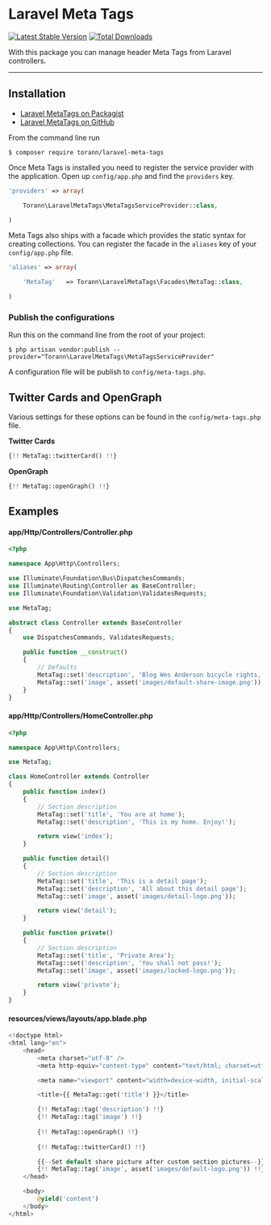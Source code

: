 # Laravel Meta Tags

[![Latest Stable Version](https://poser.pugx.org/torann/laravel-meta-tags/v/stable.png)](https://packagist.org/packages/torann/laravel-meta-tags) [![Total Downloads](https://poser.pugx.org/torann/laravel-meta-tags/downloads.png)](https://packagist.org/packages/torann/laravel-meta-tags)

With this package you can manage header Meta Tags from Laravel controllers.

----------

## Installation

- [Laravel MetaTags on Packagist](https://packagist.org/packages/torann/laravel-meta-tags)
- [Laravel MetaTags on GitHub](https://github.com/Torann/laravel-meta-tags)

From the command line run

```
$ composer require torann/laravel-meta-tags
```

Once Meta Tags is installed you need to register the service provider with the application. Open up `config/app.php` and find the `providers` key.

```php
'providers' => array(

    Torann\LaravelMetaTags\MetaTagsServiceProvider::class,

)
```

Meta Tags also ships with a facade which provides the static syntax for creating collections. You can register the facade in the `aliases` key of your `config/app.php` file.

```php
'aliases' => array(

    'MetaTag'   => Torann\LaravelMetaTags\Facades\MetaTag::class,

)
```

### Publish the configurations

Run this on the command line from the root of your project:

```
$ php artisan vendor:publish --provider="Torann\LaravelMetaTags\MetaTagsServiceProvider"
```

A configuration file will be publish to `config/meta-tags.php`.

## Twitter Cards and OpenGraph

Various settings for these options can be found in the `config/meta-tags.php` file.

**Twitter Cards**

```php
{!! MetaTag::twitterCard() !!}
```

**OpenGraph**

```php
{!! MetaTag::openGraph() !!}
```


## Examples

#### app/Http/Controllers/Controller.php

```php
<?php 

namespace App\Http\Controllers;

use Illuminate\Foundation\Bus\DispatchesCommands;
use Illuminate\Routing\Controller as BaseController;
use Illuminate\Foundation\Validation\ValidatesRequests;

use MetaTag;

abstract class Controller extends BaseController 
{
    use DispatchesCommands, ValidatesRequests;

    public function __construct()
    {
        // Defaults
        MetaTag::set('description', 'Blog Wes Anderson bicycle rights, occupy Shoreditch gentrify keffiyeh.');
        MetaTag::set('image', asset('images/default-share-image.png'));
    }
}
```

#### app/Http/Controllers/HomeController.php

```php
<?php 

namespace App\Http\Controllers;

use MetaTag;

class HomeController extends Controller 
{
    public function index()
    {
        // Section description
        MetaTag::set('title', 'You are at home');
        MetaTag::set('description', 'This is my home. Enjoy!');

        return view('index');
    }

    public function detail()
    {
        // Section description
        MetaTag::set('title', 'This is a detail page');
        MetaTag::set('description', 'All about this detail page');
        MetaTag::set('image', asset('images/detail-logo.png'));

        return view('detail');
    }

    public function private()
    {
        // Section description
        MetaTag::set('title', 'Private Area');
        MetaTag::set('description', 'You shall not pass!');
        MetaTag::set('image', asset('images/locked-logo.png'));

        return view('private');
    }
}
```

#### resources/views/layouts/app.blade.php

```php
<!doctype html>
<html lang="en">
    <head>
        <meta charset="utf-8" />
        <meta http-equiv="content-type" content="text/html; charset=utf-8">

        <meta name="viewport" content="width=device-width, initial-scale=1.0">

        <title>{{ MetaTag::get('title') }}</title>

        {!! MetaTag::tag('description') !!}
        {!! MetaTag::tag('image') !!}
        
        {!! MetaTag::openGraph() !!}
        
        {!! MetaTag::twitterCard() !!}

        {{--Set default share picture after custom section pictures--}}
        {!! MetaTag::tag('image', asset('images/default-logo.png')) !!}
    </head>

    <body>
        @yield('content')
    </body>
</html>
```